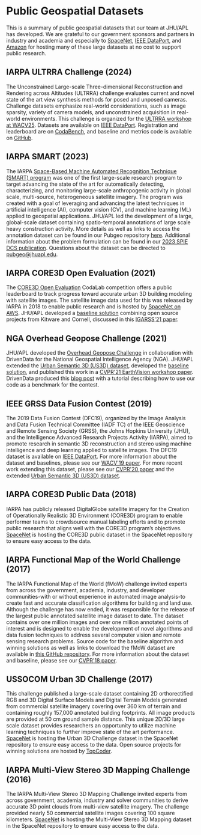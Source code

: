 # Public Geospatial Datasets
This is a summary of public geospatial datasets that our team at JHU/APL has developed. We are grateful to our government sponsors and partners in industry and academia and especially to [SpaceNet](https://spacenetchallenge.github.io/datasets/datasetHomePage.html), [IEEE DataPort](https://ieee-dataport.org/), and [Amazon](https://registry.opendata.aws/) for hosting many of these large datasets at no cost to support public research.

## IARPA ULTRRA Challenge (2024)
The Unconstrained Large-scale Three-dimensional Reconstruction and Rendering across Altitudes (ULTRRA) challenge evaluates current and novel state of the art view synthesis methods for posed and unposed cameras. Challenge datasets emphasize real-world considerations, such as image sparsity, variety of camera models, and unconstrained acquisition in real-world environments. This challenge is organized for the [ULTRRA workshop at WACV25](https://sites.google.com/view/ultrra-wacv-2025). Datasets are available on [IEEE DataPort](https://ieee-dataport.org/competitions/ultrra-challenge-2025). Registration and leaderboard are on [CodaBench](https://www.codabench.org/competitions/4494/), and baseline and metrics code is available on [GitHub](https://github.com/pubgeo/ultrra-baseline).

## IARPA SMART (2023)
The IARPA [Space-Based Machine Automated Recognition Technique (SMART) program](https://www.iarpa.gov/research-programs/smart) was one of the first large-scale research program to target advancing the state of the art for automatically detecting, characterizing, and monitoring large-scale anthropogenic activity in global scale, multi-source, heterogeneous satellite imagery. The program was created with a goal of leveraging and advancing the latest techniques in artificial intelligence (AI), computer vision (CV), and machine learning (ML) applied to geospatial applications. JHU/APL led the development of a large, global-scale dataset containing spatio-temporal annotations of large scale heavy construction activity. More details as well as links to access the annotation dataset can be found in our Pubgeo repository [here](https://github.com/pubgeo/IARPA-SMART). Additional information about the problem formulation can be found in our [2023 SPIE DCS publication](https://doi.org/10.1117/12.2663071). Questions about the dataset can be directed to pubgeo@jhuapl.edu.

## IARPA CORE3D Open Evaluation (2021)
The [CORE3D Open Evaluation](https://competitions.codalab.org/competitions/33641) CodaLab competition offers a public leaderboard to track progress toward accurate urban 3D building modeling with satellite images. The satellite image data used for this was released by IARPA in 2018 to enable public research and is hosted by [SpaceNet on AWS](https://spacenet.ai/core3d/). JHU/APL developed a [baseline solution](https://github.com/pubgeo/core3d-open) combining open source projects from Kitware and Cornell, discussed in this [IGARSS'21 paper](https://arxiv.org/abs/2107.04622).

## NGA Overhead Geopose Challenge (2021)
JHU/APL developed the [Overhead Geopose Challenge](https://www.drivendata.org/competitions/78/overhead-geopose-challenge/) in collaboration with DrivenData for the National Geospatial Intelligence Agency (NGA). JHU/APL extended the [Urban Semantic 3D (US3D) dataset](https://ieee-dataport.org/open-access/urban-semantic-3d-dataset), developed the [baseline solution](https://github.com/pubgeo/monocular-geocentric-pose), and published this work in a [CVPR'21 EarthVision workshop paper](https://arxiv.org/abs/2105.08229). DrivenData produced this [blog post](https://www.drivendata.co/blog/overhead-geopose-benchmark/) with a tutorial describing how to use our code as a benchmark for the contest.

## IEEE GRSS Data Fusion Contest (2019)
The 2019 Data Fusion Contest (DFC19), organized by the Image Analysis and Data Fusion Technical Committee (IADF TC) of the IEEE Geoscience and Remote Sensing Society (GRSS), the Johns Hopkins University (JHU), and the Intelligence Advanced Research Projects Activity (IARPA), aimed to promote research in semantic 3D reconstruction and stereo using machine intelligence and deep learning applied to satellite images. The DFC19 dataset is available on [IEEE DataPort](https://ieee-dataport.org/open-access/data-fusion-contest-2019-dfc2019). For more information about the dataset and baselines, please see our [WACV'19 paper](https://arxiv.org/abs/1811.08739). For more recent work extending this dataset, please see our [CVPR'20 paper](http://openaccess.thecvf.com/content_CVPR_2020/papers/Christie_Learning_Geocentric_Object_Pose_in_Oblique_Monocular_Images_CVPR_2020_paper.pdf) and the extended [Urban Semantic 3D (US3D) dataset](https://ieee-dataport.org/open-access/urban-semantic-3d-dataset). 

## IARPA CORE3D Public Data (2018)
IARPA has publicly released DigitalGlobe satellite imagery for the Creation of Operationally Realistic 3D Environment (CORE3D) program to enable performer teams to crowdsource manual labeling efforts and to promote public research that aligns well with the CORE3D program’s objectives. [SpaceNet](https://spacenet.ai/core3d/) is hosting the CORE3D public dataset in the SpaceNet repository to ensure easy access to the data.

## IARPA Functional Map of the World Challenge (2017)
The IARPA Functional Map of the World (fMoW) challenge invited experts from across the government, academia, industry, and developer communities-with or without experience in automated image analysis-to create fast and accurate classification algorithms for building and land use. Although the challenge has now ended, it was responsible for the release of the largest public annotated satellite image dataset to date. The dataset contains over one million images and over one million annotated points of interest and is designed to enable the development of novel algorithms and data fusion techniques to address several computer vision and remote sensing research problems. Source code for the baseline algorithm and winning solutions as well as links to download the fMoW dataset are available in [this GitHub repository](https://github.com/fmow). For more information about the dataset and baseline, please see our [CVPR'18 paper](https://arxiv.org/abs/1711.07846).

## USSOCOM Urban 3D Challenge (2017)
This challenge  published a large-scale dataset containing 2D orthorectified RGB and 3D Digital Surface Models and Digital Terrain Models generated from commercial satellite imagery covering over 360 km of terrain and containing roughly 157,000 annotated building footprints. All image products are provided at 50 cm ground sample distance. This unique 2D/3D large scale dataset provides researchers an opportunity to utilize machine learning techniques to further improve state of the art performance. [SpaceNet](https://spacenet.ai/the-ussocom-urban-3d-competition/) is hosting the Urban 3D Challenge dataset in the SpaceNet repository to ensure easy access to the data. Open source projects for winning solutions are hosted by [TopCoder](https://github.com/topcoderinc/Urban3d).

## IARPA Multi-View Stereo 3D Mapping Challenge (2016)
The IARPA Multi-View Stereo 3D Mapping Challenge invited experts from across government, academia, industry and solver communities to derive accurate 3D point clouds from multi-view satellite imagery. The challenge provided nearly 50 commercial satellite images covering 100 square kilometers. [SpaceNet](https://spacenet.ai/iarpa-multi-view-stereo-3d-mapping/) is hosting the Multi-View Stereo 3D Mapping dataset in the SpaceNet repository to ensure easy access to the data.
